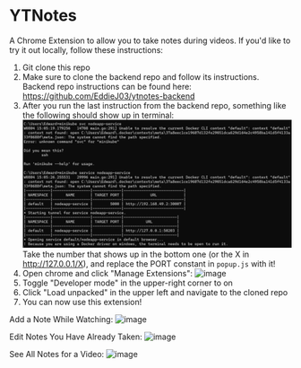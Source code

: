 # YTNotes

A Chrome Extension to allow you to take notes during videos. If you'd like to try it out locally, follow these instructions:

1. Git clone this repo
2. Make sure to clone the backend repo and follow its instructions. Backend repo instructions can be found here: https://github.com/EddieJ03/ytnotes-backend
3. After you run the last instruction from the backend repo, something like the following should show up in terminal:
 ![After running minikube nodeapp-service](minikube_start_service.png)
 Take the number that shows up in the bottom one (or the X in http://127.0.0.1/X), and replace the PORT constant in `popup.js` with it! 
4. Open chrome and click "Manage Extensions": ![image](https://github.com/EddieJ03/ytnotes/assets/57547638/3eeb7236-37c5-4e92-b924-41df9b338473)
5. Toggle "Developer mode" in the upper-right corner to on
6. Click "Load unpacked" in the upper left and navigate to the cloned repo
7. You can now use this extension!

Add a Note While Watching:
![image](https://user-images.githubusercontent.com/57547638/175798629-a1c81e9a-7c4e-452b-91fe-b31f4e4a250f.png)

Edit Notes You Have Already Taken:
![image](https://user-images.githubusercontent.com/57547638/175798646-1b8cc024-df92-4ebd-a1c9-019135cfa825.png)

See All Notes for a Video:
![image](https://user-images.githubusercontent.com/57547638/175798714-396f5fb6-ab95-462a-ace6-0ae656d429b1.png)



